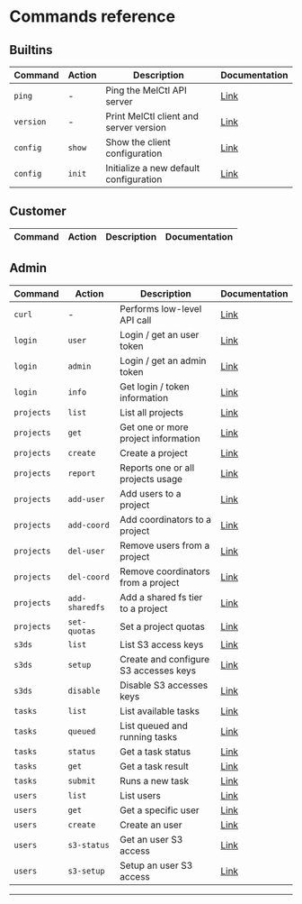 # Commands reference

## Builtins

<!-- Keep it synced with commands-public.md -->
| Command   | Action | Description                            | Documentation                         |
| --------- | ------ | -------------------------------------- | ------------------------------------- |
| `ping`    | -      | Ping the MelCtl API server             | [Link](./plugins/builtins/ping.md)    |
| `version` | -      | Print MelCtl client and server version | [Link](./plugins/builtins/version.md) |
| `config`  | `show` | Show the client configuration          | [Link](./plugins/builtins/config.md)  |
| `config`  | `init` | Initialize a new default configuration | [Link](./plugins/builtins/config.md)  |

## Customer

<!-- Keep it synced with commands-public.md -->
| Command   | Action | Description                            | Documentation                         |
| --------- | ------ | -------------------------------------- | ------------------------------------- |

## Admin

<!-- DO NOT keep it synced with commands-public.md -->
| Command    | Action         | Description                           | Documentation                       |
| ---------- | -------------- | ------------------------------------- | ----------------------------------- |
| `curl`     | -              | Performs low-level API call           | [Link](./plugins/admin/curl.md)     |
| `login`    | `user`         | Login / get an user token             | [Link](./plugins/admin/login.md)    |
| `login`    | `admin`        | Login / get an admin token            | [Link](./plugins/admin/login.md)    |
| `login`    | `info`         | Get login / token information         | [Link](./plugins/admin/login.md)    |
| `projects` | `list`         | List all projects                     | [Link](./plugins/admin/projects.md) |
| `projects` | `get`          | Get one or more project information   | [Link](./plugins/admin/projects.md) |
| `projects` | `create`       | Create a project                      | [Link](./plugins/admin/projects.md) |
| `projects` | `report`       | Reports one or all projects usage     | [Link](./plugins/admin/projects.md) |
| `projects` | `add-user`     | Add users to a project                | [Link](./plugins/admin/projects.md) |
| `projects` | `add-coord`    | Add coordinators to a project         | [Link](./plugins/admin/projects.md) |
| `projects` | `del-user`     | Remove users from a project           | [Link](./plugins/admin/projects.md) |
| `projects` | `del-coord`    | Remove coordinators from a project    | [Link](./plugins/admin/projects.md) |
| `projects` | `add-sharedfs` | Add a shared fs tier to a project     | [Link](./plugins/admin/projects.md) |
| `projects` | `set-quotas`   | Set a project quotas                  | [Link](./plugins/admin/projects.md) |
| `s3ds`     | `list`         | List S3 access keys                   | [Link](./plugins/admin/s3ds.md)     |
| `s3ds`     | `setup`        | Create and configure S3 accesses keys | [Link](./plugins/admin/s3ds.md)     |
| `s3ds`     | `disable`      | Disable S3 accesses keys              | [Link](./plugins/admin/s3ds.md)     |
| `tasks`    | `list`         | List available tasks                  | [Link](./plugins/admin/tasks.md)    |
| `tasks`    | `queued`       | List queued and running tasks         | [Link](./plugins/admin/tasks.md)    |
| `tasks`    | `status`       | Get a task status                     | [Link](./plugins/admin/tasks.md)    |
| `tasks`    | `get`          | Get a task result                     | [Link](./plugins/admin/tasks.md)    |
| `tasks`    | `submit`       | Runs a new task                       | [Link](./plugins/admin/tasks.md)    |
| `users`    | `list`         | List users                            | [Link](./plugins/admin/users.md)    |
| `users`    | `get`          | Get a specific user                   | [Link](./plugins/admin/users.md)    |
| `users`    | `create`       | Create an user                        | [Link](./plugins/admin/users.md)    |
| `users`    | `s3-status`    | Get an user S3 access                 | [Link](./plugins/admin/users.md)    |
| `users`    | `s3-setup`     | Setup an user S3 access               | [Link](./plugins/admin/users.md)    |

---
